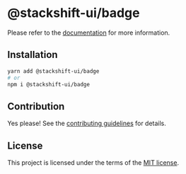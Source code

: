 # @stackshift-ui/badge



Please refer to the [documentation](https://stackshift-ui.webriq.com/docs/components/badge) for more information.

## Installation

```sh
yarn add @stackshift-ui/badge
# or
npm i @stackshift-ui/badge
```

## Contribution

Yes please! See the
[contributing guidelines](https://github.com/stackshift-ui/components/master/CONTRIBUTING.md)
for details.

## License

This project is licensed under the terms of the
[MIT license](https://github.com/stackshift-ui/components/master/LICENSE).
